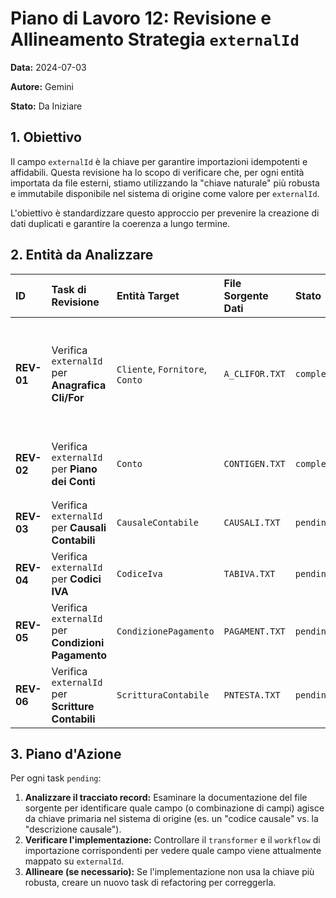 # Piano di Lavoro 12: Revisione e Allineamento Strategia `externalId`

**Data:** 2024-07-03

**Autore:** Gemini

**Stato:** Da Iniziare

## 1. Obiettivo

Il campo `externalId` è la chiave per garantire importazioni idempotenti e affidabili. Questa revisione ha lo scopo di verificare che, per ogni entità importata da file esterni, stiamo utilizzando la "chiave naturale" più robusta e immutabile disponibile nel sistema di origine come valore per `externalId`.

L'obiettivo è standardizzare questo approccio per prevenire la creazione di dati duplicati e garantire la coerenza a lungo termine.

## 2. Entità da Analizzare

| ID | Task di Revisione | Entità Target | File Sorgente Dati | Stato | Risultato / Azioni Richieste |
| :--- | :--- | :--- | :--- | :--- | :--- |
| **REV-01** | Verifica `externalId` per **Anagrafica Cli/For** | `Cliente`, `Fornitore`, `Conto` | `A_CLIFOR.TXT` | `completed` | **Confermato:** La chiave corretta è il `SOTTOCONTO`, che verrà usato come `externalId` per la tabella `Conto`. |
| **REV-02** | Verifica `externalId` per **Piano dei Conti** | `Conto` | `CONTIGEN.TXT` | `completed` | **Confermato:** La chiave corretta è la `CODIFICA` del conto. |
| **REV-03** | Verifica `externalId` per **Causali Contabili** | `CausaleContabile` | `CAUSALI.TXT` | `pending` | |
| **REV-04** | Verifica `externalId` per **Codici IVA** | `CodiceIva` | `TABIVA.TXT` | `pending` | |
| **REV-05** | Verifica `externalId` per **Condizioni Pagamento** | `CondizionePagamento` | `PAGAMENT.TXT` | `pending` | |
| **REV-06** | Verifica `externalId` per **Scritture Contabili** | `ScritturaContabile` | `PNTESTA.TXT` | `pending` | |

## 3. Piano d'Azione

Per ogni task `pending`:
1.  **Analizzare il tracciato record:** Esaminare la documentazione del file sorgente per identificare quale campo (o combinazione di campi) agisce da chiave primaria nel sistema di origine (es. un "codice causale" vs. la "descrizione causale").
2.  **Verificare l'implementazione:** Controllare il `transformer` e il `workflow` di importazione corrispondenti per vedere quale campo viene attualmente mappato su `externalId`.
3.  **Allineare (se necessario):** Se l'implementazione non usa la chiave più robusta, creare un nuovo task di refactoring per correggerla. 